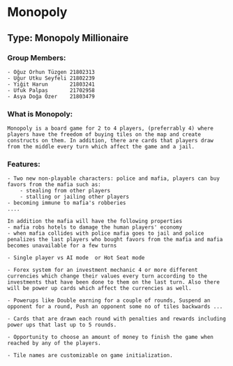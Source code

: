 # Monopoly
## Type: Monopoly Millionaire

### Group Members:
    - Oğuz Orhun Tüzgen 21802313
	- Uğur Utku Seyfeli 21802239
	- Yiğit Harun       21803241
	- Ufuk Palpas       21702958
    - Asya Doğa Özer    21803479
### What is Monopoly:
	Monopoly is a board game for 2 to 4 players, (preferrably 4) where players have the freedom of buying tiles on the map and create constructs on them. In addition, there are cards that players draw from the middle every turn which affect the game and a jail.
### Features:
    - Two new non-playable characters: police and mafia, players can buy favors from the mafia such as:
        - stealing from other players
        - stalling or jailing other players
	- becoming immune to mafia's robberies
	....
	
	In addition the mafia will have the following properties
	- mafia robs hotels to damage the human players' economy
	- when mafia collides with police mafia goes to jail and police penalizes the last players who bought favors from the mafia and mafia becomes unavailable for a few turns

    - Single player vs AI mode  or Hot Seat mode

    - Forex system for an investment mechanic 4 or more different currencies which change their values every turn according to the investments that have been done to them on the last turn. Also there will be power up cards which affect the currencies as well. 

    - Powerups like Double earning for a couple of rounds, Suspend an opponent for a round, Push an opponent some no of tiles backwards ...
 
    - Cards that are drawn each round with penalties and rewards including power ups that last up to 5 rounds.

    - Opportunity to choose an amount of money to finish the game when reached by any of the players.
    
    - Tile names are customizable on game initialization.
